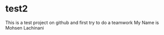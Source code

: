 # test2
This is a test project on github and first try to do a teamwork
My Name is Mohsen Lachinani
